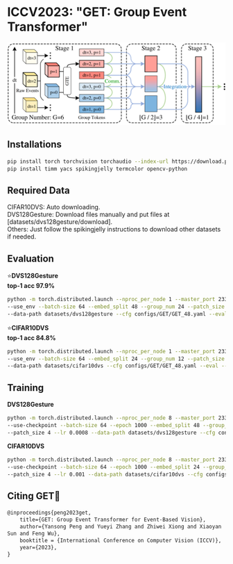# ICCV2023: "GET: Group Event Transformer"

<img src="figures/teaser.png" alt="teaser" width="600"/>

## Installations
```Bash 
pip install torch torchvision torchaudio --index-url https://download.pytorch.org/whl/cu117
pip install timm yacs spikingjelly termcolor opencv-python 
```

## Required Data
CIFAR10DVS: Auto downloading.<br />
DVS128Gesture: Download files manually and put files at [datasets/dvs128gesture/download].<br />
Others: Just follow the spikingjelly instructions to download other datasets if needed.

## Evaluation
⭐**DVS128Gesture**<br />
**top-1 acc 97.9%**
```Bash
python -m torch.distributed.launch --nproc_per_node 1 --master_port 23333 main.py \
--use_env --batch-size 64 --embed_split 48 --group_num 24 --patch_size 4 \
--data-path datasets/dvs128gesture --cfg configs/GET/GET_48.yaml --eval --resume checkpoints/GET_group24_gesture.pth
```
⭐**CIFAR10DVS**<br />
**top-1 acc 84.8%**
```Bash
python -m torch.distributed.launch --nproc_per_node 1 --master_port 23333 main.py \
--use_env --batch-size 64 --embed_split 24 --group_num 12 --patch_size 4 \
--data-path datasets/cifar10dvs --cfg configs/GET/GET_48.yaml --eval --resume checkpoints/GET_group12_cifar.pth
```

## Training
**DVS128Gesture**
```Bash
python -m torch.distributed.launch --nproc_per_node 8 --master_port 23333 main.py --use_env \
--use-checkpoint --batch-size 64 --epoch 1000 --embed_split 48 --group_num 24 \
--patch_size 4 --lr 0.0008 --data-path datasets/dvs128gesture --cfg configs/GET/GET_48.yaml
```
**CIFAR10DVS**
```Bash
python -m torch.distributed.launch --nproc_per_node 8 --master_port 23333 main.py --use_env \
--use-checkpoint --batch-size 64 --epoch 1000 --embed_split 24 --group_num 12 \
--patch_size 4 --lr 0.001 --data-path datasets/cifar10dvs --cfg configs/GET/GET_48.yaml
```

## Citing GET👏
```
@inproceedings{peng2023get,
    title={GET: Group Event Transformer for Event-Based Vision},
    author={Yansong Peng and Yueyi Zhang and Zhiwei Xiong and Xiaoyan Sun and Feng Wu},
    booktitle = {International Conference on Computer Vision (ICCV)},
    year={2023},
}
```
